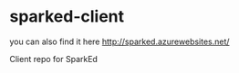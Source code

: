# sparked-client

you can also find it here http://sparked.azurewebsites.net/

Client repo for SparkEd

